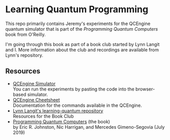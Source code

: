 # Learning Quantum Programming
This repo primarily contains Jeremy's experiments for the QCEngine quantum simulator that is part of the _Programming Quantum Computers_ book from O'Reilly.  

I'm going through this book as part of a book club started by Lynn Langit and I. More information about the club and recordings are available from Lynn's repository.

## Resources
* [QCEngine Simulator](https://oreilly-qc.github.io/)  
You can run the experiments by pasting the code into the browser-based simulator.  
* [QCEngine Cheetsheet](https://oreilly-qc.github.io/docs/build/cheatsheet.html)  
Documentation for the commands available in the QCEngine.  
* [Lynn Langit's learning-quantum repository](https://github.com/lynnlangit/learning-quantum)  
Resources for the Book Club  
* [Programming Quantum Computers](https://www.oreilly.com/library/view/programming-quantum-computers/9781492039679/) (the book)  
by Eric R. Johnston, Nic Harrigan, and Mercedes Gimeno-Segovia (July 2019)  
